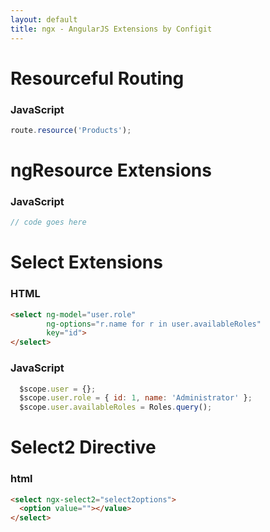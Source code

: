 ```yaml
---
layout: default
title: ngx - AngularJS Extensions by Configit
---
```

<link rel="stylesheet" type="text/css" href="stylesheets/stylesheet.css" media="screen" />

<!-- <div id="topbar">
  <a href="#resourceful_routing"><span>Resourceful Routing</span></a>
  <a href="#ngresource_extensions" class="active"><span>ngResource Extensions</span></a>
  <a href="#select_extensions"><span>Select Extensions</span></a>
  <a href="#select2_directive"><span>Select2 Directive</span></a>
</div> -->

# Resourceful Routing

### JavaScript

```javascript
route.resource('Products');
```

# ngResource Extensions
### JavaScript
```javascript
// code goes here
```

# Select Extensions
### HTML
```html
<select ng-model="user.role" 
        ng-options="r.name for r in user.availableRoles" 
        key="id">
</select>
```
### JavaScript
```javascript
  $scope.user = {};
  $scope.user.role = { id: 1, name: 'Administrator' };
  $scope.user.availableRoles = Roles.query();
```

# Select2 Directive

### html
```html
<select ngx-select2="select2options">
  <option value=""></value>
</select>
```